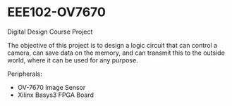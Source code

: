 # EEE102-OV7670
Digital Design Course Project

The objective of this project is to design a logic circuit that can control a camera, can save data on the memory, and can transmit this to the outside world, where it can be used for any purpose. 

Peripherals:
* OV-7670 Image Sensor
* Xilinx Basys3 FPGA Board
